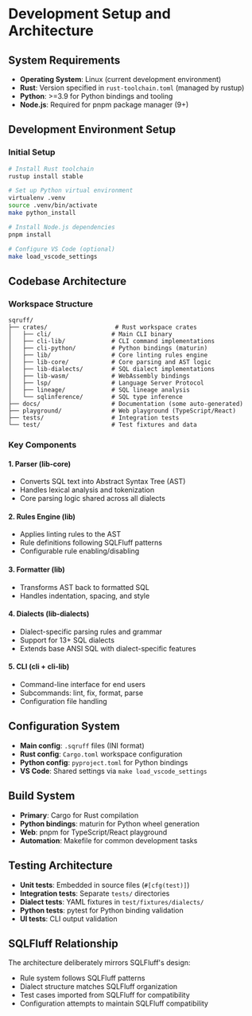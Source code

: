 # Development Setup and Architecture

## System Requirements
- **Operating System**: Linux (current development environment)
- **Rust**: Version specified in `rust-toolchain.toml` (managed by rustup)
- **Python**: >=3.9 for Python bindings and tooling
- **Node.js**: Required for pnpm package manager (9+)

## Development Environment Setup

### Initial Setup
```bash
# Install Rust toolchain
rustup install stable

# Set up Python virtual environment
virtualenv .venv
source .venv/bin/activate
make python_install

# Install Node.js dependencies
pnpm install

# Configure VS Code (optional)
make load_vscode_settings
```

## Codebase Architecture

### Workspace Structure
```
sqruff/
├── crates/                   # Rust workspace crates
│   ├── cli/                 # Main CLI binary
│   ├── cli-lib/             # CLI command implementations
│   ├── cli-python/          # Python bindings (maturin)
│   ├── lib/                 # Core linting rules engine
│   ├── lib-core/            # Core parsing and AST logic
│   ├── lib-dialects/        # SQL dialect implementations
│   ├── lib-wasm/            # WebAssembly bindings
│   ├── lsp/                 # Language Server Protocol
│   ├── lineage/             # SQL lineage analysis
│   └── sqlinference/        # SQL type inference
├── docs/                    # Documentation (some auto-generated)
├── playground/              # Web playground (TypeScript/React)
├── tests/                   # Integration tests
└── test/                    # Test fixtures and data
```

### Key Components

#### 1. Parser (lib-core)
- Converts SQL text into Abstract Syntax Tree (AST)
- Handles lexical analysis and tokenization
- Core parsing logic shared across all dialects

#### 2. Rules Engine (lib)
- Applies linting rules to the AST
- Rule definitions following SQLFluff patterns
- Configurable rule enabling/disabling

#### 3. Formatter (lib)
- Transforms AST back to formatted SQL
- Handles indentation, spacing, and style

#### 4. Dialects (lib-dialects)
- Dialect-specific parsing rules and grammar
- Support for 13+ SQL dialects
- Extends base ANSI SQL with dialect-specific features

#### 5. CLI (cli + cli-lib)
- Command-line interface for end users
- Subcommands: lint, fix, format, parse
- Configuration file handling

## Configuration System
- **Main config**: `.sqruff` files (INI format)
- **Rust config**: `Cargo.toml` workspace configuration
- **Python config**: `pyproject.toml` for Python bindings
- **VS Code**: Shared settings via `make load_vscode_settings`

## Build System
- **Primary**: Cargo for Rust compilation
- **Python bindings**: maturin for Python wheel generation
- **Web**: pnpm for TypeScript/React playground
- **Automation**: Makefile for common development tasks

## Testing Architecture
- **Unit tests**: Embedded in source files (`#[cfg(test)]`)
- **Integration tests**: Separate `tests/` directories
- **Dialect tests**: YAML fixtures in `test/fixtures/dialects/`
- **Python tests**: pytest for Python binding validation
- **UI tests**: CLI output validation

## SQLFluff Relationship
The architecture deliberately mirrors SQLFluff's design:
- Rule system follows SQLFluff patterns
- Dialect structure matches SQLFluff organization  
- Test cases imported from SQLFluff for compatibility
- Configuration attempts to maintain SQLFluff compatibility